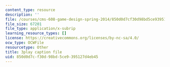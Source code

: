 ```yaml
---
content_type: resource
description: ''
file: /courses/cms-608-game-design-spring-2014/850d0d7cf30d98bd5ce9395127d4eb45_1506650.srt
file_size: 67201
file_type: application/x-subrip
learning_resource_types: []
license: https://creativecommons.org/licenses/by-nc-sa/4.0/
ocw_type: OCWFile
resourcetype: Other
title: 3play caption file
uid: 850d0d7c-f30d-98bd-5ce9-395127d4eb45
---
```

